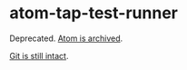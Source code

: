 # atom-tap-test-runner

Deprecated.
[Atom is archived](https://github.blog/2022-06-08-sunsetting-atom/).

[Git is still intact](https://github.com/wooorm/atom-tap-test-runner/tree/5a0acef).
